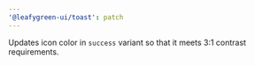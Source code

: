```yaml
---
'@leafygreen-ui/toast': patch
---
```


Updates icon color in `success` variant so that it meets 3:1 contrast requirements.
